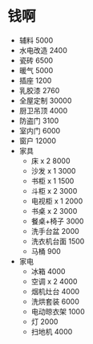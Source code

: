 # 钱啊

- 辅料 5000
- 水电改造 2400
- 瓷砖 6500
- 暖气 5000
- 插座 1200
- 乳胶漆 2760
- 全屋定制 30000
- 厨卫吊顶 4000
- 防盗门 3100
- 室内门 6000
- 窗户 12000
- 家具
  - 床 x 2 8000
  - 沙发 x 1 3000
  - 书柜 x 1 1500
  - 斗柜 x 2 3000
  - 电视柜 x 1 2000
  - 书桌 x 2 3000
  - 餐桌+椅子 3000
  - 洗手台盆 2000
  - 洗衣机台面 1500
  - 马桶 900
- 家电
  - 冰箱 4000
  - 空调 x 2 4000
  - 烟机灶台 4000
  - 洗烘套装 6000
  - 电动晾衣架 1000
  - 灯 2000
  - 扫地机 4000
